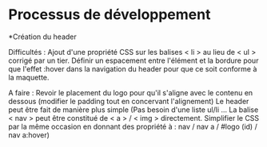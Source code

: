 # Processus de développement

*Création du header

Difficultés :
Ajout d'une propriété CSS sur les balises < li > au lieu de < ul > corrigé par un tier.
Définir un espacement entre l'élément et la bordure pour que l'effet :hover dans la navigation du header pour que ce soit conforme à la maquette.

A faire :
Revoir le placement du logo pour qu'il s'aligne avec le contenu en dessous (modifier le padding tout en concervant l'alignement)
Le header peut être fait de manière plus simple (Pas besoin d'une liste ul/li ... La balise < nav > peut être constitué de < a > / < img > directement. Simplifier le CSS par la même occasion en donnant des propriété à : nav / nav a / #logo (id) / nav a:hover)
